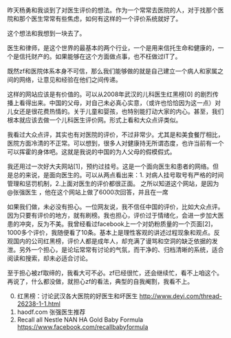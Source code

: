 

昨天杨勇和我谈到了对医生评价的想法。作为一个常常去医院的人，对于找那个医院和那个医生常常有些焦虑，如何有这样的一个评价系统就好了。

这个想法和我想到一块去了。

医生和律师，是这个世界的最基本的两个行业，一个是用来信托生命和健康的，一个是信托财产的。如果能够在这个方面做点事，也不枉做过IT了。

既然zf和医院体系本身不可信，那么我们能够做的就是自己建立一个病人和家属之间的网络，让意见和经验在他们之间传递。

这样的网站应该是有价值的。可以从2008年武汉的儿科医生红黑榜[0] 的剧烈传播上看得出来。中国的父母，对自己未必真心实意，（或许也恰恰因为这一点）对儿女还是很花费热情的。关于儿童和婴孩，也特别能打动大家的内心。甚至，我们根本就应该去做一个儿科医生评价网。形式上看和大众点评类似。

我看过大众点评，其实也有对医院的评价，不过非常少。尤其是和美食餐厅相比，医院方面冷清的不正常。可以想到，很多人对健康持无所谓态度，也许当前有一个可以挥霍的身体吧。这就是我说的中国的为人父母的假模假式。

我还用过一次好大夫网站[1]，预约过挂号。这是一个面向医生和患者的网络。但是总的来说，是面向医生的。可以从两点看出来：1. 对病人挂号取号有严格的时间管理和惩罚机制，2.上面对医生的评价都很正面。 之所以知道这个网站，是因为@张强医生 ，他在这个网站上做了6000次回答，并且在一席 

如果我们做，未必没有担心。一位网友说，我不信任中国的评价，比如大众点评。因为只要有评价的地方，就有刷榜。我也担心，评价过于情绪化，会进一步加大医患的冲突，反为不美。我曾经看过facebook上一个对奶粉质量的一个页面[2]，1000多个评价，我随便看了10条。基本上是理性客观的讲述过程现象和观点。反观国内的公司红黑榜，评价人都是成年人，却充满了谩骂和空洞的缺乏依据的发泄。另外一个担心，是论坛常常有讨论的气氛，而干净的、归档清晰的系统，适合阅读和搜索，却未必适合讨论。

至于担心被zf取缔的，我看大可不必。zf已经很忙，还会继续忙，看不上咱这个。再说了，什么都没做，就担心zf的看法，典型的自我阉割，我看不上。

0. 红黑榜：讨论武汉各大医院的好医生和坏医生 http://www.deyi.com/thread-26238-1-1.html
1. haodf.com 张强医生推荐
2. Recall all Nestle NAN HA Gold Baby Formula https://www.facebook.com/recallbabyformula